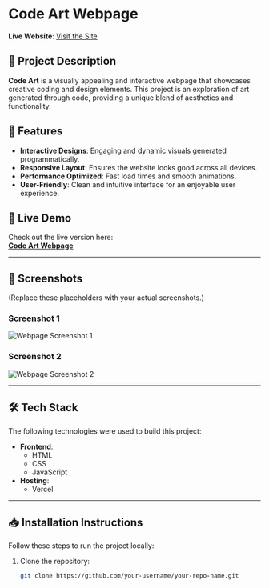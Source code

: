 # Code Art Webpage

**Live Website**: [Visit the Site](https://code-art-rho.vercel.app/)

## 📌 Project Description

**Code Art** is a visually appealing and interactive webpage that showcases creative coding and design elements. This project is an exploration of art generated through code, providing a unique blend of aesthetics and functionality.

## 🌟 Features

- **Interactive Designs**: Engaging and dynamic visuals generated programmatically.  
- **Responsive Layout**: Ensures the website looks good across all devices.  
- **Performance Optimized**: Fast load times and smooth animations.  
- **User-Friendly**: Clean and intuitive interface for an enjoyable user experience.  

## 🚀 Live Demo

Check out the live version here:  
[**Code Art Webpage**](https://code-art-rho.vercel.app/)

---

## 📸 Screenshots

(Replace these placeholders with your actual screenshots.)

### Screenshot 1  
![Webpage Screenshot 1](./assets/screenshot1.png)

### Screenshot 2  
![Webpage Screenshot 2](./assets/screenshot2.png)

---

## 🛠️ Tech Stack

The following technologies were used to build this project:

- **Frontend**:  
  - HTML  
  - CSS  
  - JavaScript  
- **Hosting**:  
  - Vercel  

---

## 📥 Installation Instructions

Follow these steps to run the project locally:

1. Clone the repository:
   ```bash
   git clone https://github.com/your-username/your-repo-name.git
